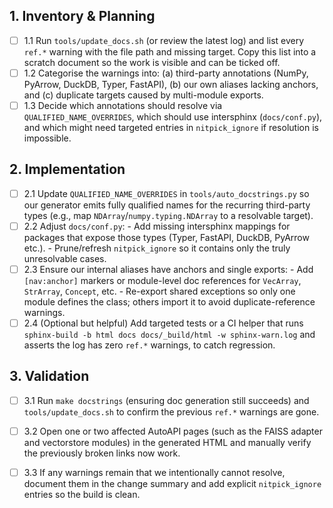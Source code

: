 ## 1. Inventory & Planning
- [ ] 1.1 Run `tools/update_docs.sh` (or review the latest log) and list every `ref.*` warning
      with the file path and missing target. Copy this list into a scratch document so the
      work is visible and can be ticked off.
- [ ] 1.2 Categorise the warnings into: (a) third-party annotations (NumPy, PyArrow, DuckDB,
      Typer, FastAPI), (b) our own aliases lacking anchors, and (c) duplicate targets caused
      by multi-module exports.
- [ ] 1.3 Decide which annotations should resolve via `QUALIFIED_NAME_OVERRIDES`, which
      should use intersphinx (`docs/conf.py`), and which might need targeted entries in
      `nitpick_ignore` if resolution is impossible.

## 2. Implementation
- [ ] 2.1 Update `QUALIFIED_NAME_OVERRIDES` in `tools/auto_docstrings.py` so our generator
      emits fully qualified names for the recurring third-party types (e.g., map
      ``NDArray``/``numpy.typing.NDArray`` to a resolvable target).
- [ ] 2.2 Adjust `docs/conf.py`:
      - Add missing intersphinx mappings for packages that expose those types (Typer,
        FastAPI, DuckDB, PyArrow etc.).
      - Prune/refresh `nitpick_ignore` so it contains only the truly unresolvable cases.
- [ ] 2.3 Ensure our internal aliases have anchors and single exports:
      - Add `[nav:anchor]` markers or module-level doc references for `VecArray`, `StrArray`,
        `Concept`, etc.
      - Re-export shared exceptions so only one module defines the class; others import it to
        avoid duplicate-reference warnings.
- [ ] 2.4 (Optional but helpful) Add targeted tests or a CI helper that runs
      `sphinx-build -b html docs docs/_build/html -w sphinx-warn.log` and asserts the log has
      zero `ref.*` warnings, to catch regression.

## 3. Validation
- [ ] 3.1 Run `make docstrings` (ensuring doc generation still succeeds) and
      `tools/update_docs.sh` to confirm the previous `ref.*` warnings are gone.
- [ ] 3.2 Open one or two affected AutoAPI pages (such as the FAISS adapter and vectorstore
      modules) in the generated HTML and manually verify the previously broken links now work.
- [ ] 3.3 If any warnings remain that we intentionally cannot resolve, document them in the
      change summary and add explicit `nitpick_ignore` entries so the build is clean.

